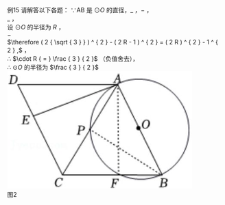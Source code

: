 例15 请解答以下各题：
∵AB 是 $\odot O$ 的直径，$\_$ ，$-$ ，  
$\_$ ，  
设 $\odot O$ 的半径为 $R$ ，  
$-$   
$\therefore ( 2 { \sqrt { 3 } } ) ^ { 2 } - ( 2 R - 1 ) ^ { 2 } = ( 2 R ) ^ { 2 } - 1 ^ { 2 } ,$ ，  
∴ $\cdot R { = } \frac { 3 } { 2 }$ （负值舍去），  
∴ $\odot O$ 的半径为 $\frac { 3 } { 2 }$
![](<../../qs_image_DB/专题3-6__圆的综合（27类题型）（解析版）/c5e662160314b3564ddf434a5cfd724a2fd1d28ef37064b260313ed03dfd8622.jpg>)  
图2
